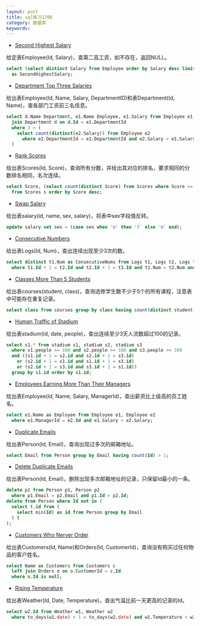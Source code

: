 ```yaml
---
layout: post
title: sql练习1708
category: 数据库
keywords:
---
```


- [Second Highest Salary](https://leetcode.com/problems/second-highest-salary/description/)

给定表Employee(Id, Salary)，查第二高工资，如不存在，返回NULL。

```sql
select (select distinct Salary from Employee order by Salary desc limit 1, 1)
  as SecondHighestSalary;
```

- [Department Top Three Salaries](https://leetcode.com/problems/department-top-three-salaries/description/)

给出表Employee(Id, Name, Salary, DepartmentID)和表Department(Id, Name)，查各部门工资前三名信息。

```sql
select d.Name Department, e1.Name Employee, e1.Salary from Employee e1
  join Department d on d.Id = e1.DepartmentId
  where 3 > (
    select count(distinct(e2.Salary)) from Employee e2
	  where e2.DepartmentId = e1.DepartmentId and e2.Salary > e1.Salary
  )
```

- [Rank Scores](https://leetcode.com/problems/rank-scores/description/)

给出表Scores(Id, Score)，查询所有分数，并给出其对应的排名，要求相同的分数排名相同，名次连续。

```sql
select Score, (select count(distinct Score) from Scores where Score >= s.Score) as Rank
  from Scores s order by Score desc;
```

- [Swap Salary](https://leetcode.com/problems/swap-salary/description/)

给出表salary(id, name, sex, salary)，将表中sex字段值反转。

```sql
update salary set sex = (case sex when 'm' then 'f' else 'm' end);
```

- [Consecutive Numbers](https://leetcode.com/problems/consecutive-numbers/description/)

给出表Logs(Id, Num)，查出连续出现至少3次的数。

```sql
select distinct t1.Num as ConsecutiveNums from Logs t1, Logs t2, Logs t3
  where t1.Id + 1 = t2.Id and t2.Id + 1 = t3.Id and t1.Num = t2.Num and t2.Num = t3.Num;
```

- [Classes More Than 5 Students](https://leetcode.com/problems/classes-more-than-5-students/description/)

给出表courses(student, class)，查询选修学生数不少于5个的所有课程，注意表中可能存在重复记录。

```sql
select class from courses group by class having count(distinct student) >= 5;
```

- [Human Traffic of Stadium](https://leetcode.com/problems/human-traffic-of-stadium/description/)

给出表stadium(id, date, people)，查出连续至少3天人流数超过100的记录。

```sql
select s1.* from stadium s1, stadium s2, stadium s3
  where s1.people >= 100 and s2.people >= 100 and s3.people >= 100
  and ((s1.id + 1 = s2.id and s2.id + 1 = s3.id)
    or (s2.id + 1 = s1.id and s1.id + 1 = s3.id)
    or (s2.id + 1 = s3.id and s3.id + 1 = s1.id))
  group by s1.id order by s1.id;
```

- [Employees Earning More Than Their Managers](https://leetcode.com/problems/employees-earning-more-than-their-managers/description/)

给出表Employee(Id, Name, Salary, ManagerId)，查出薪资比上级高的员工姓名。

```sql
select e1.Name as Employee from Employee e1, Employee e2
  where e1.ManagerId = e2.Id and e1.Salary > e2.Salary;
```

- [Duplicate Emails](https://leetcode.com/problems/duplicate-emails/description/)

给出表Person(Id, Email)，查询出现过多次的邮箱地址。

```sql
select Email from Person group by Email having count(Id) > 1;
```

- [Delete Duplicate Emails](https://leetcode.com/problems/delete-duplicate-emails/description/)

给出表Person(Id, Email)，删除出现多次邮箱地址的记录，只保留Id最小的一条。

```sql
delete p1 from Person p1, Person p2
  where p1.Email = p2.Email and p1.Id > p2.Id;
delete from Person where Id not in (
  select t.id from (
    select min(Id) as id from Person group by Email
  ) t
);
```

- [Customers Who Nerver Order](https://leetcode.com/problems/customers-who-never-order/description/)

给出表Customers(Id, Name)和Orders(Id, CustomerId)，查询没有购买过任何物品的客户姓名。

```sql
select Name as Customers from Customers c
  left join Orders o on o.CustomerId = c.Id
  where o.Id is null;
```

- [Rising Temperature](https://leetcode.com/problems/rising-temperature/description/)

给出表Weather(Id, Date, Temperature)，查出气温比前一天更高的记录的Id。

```sql
select w2.Id from Weather w1, Weather w2
  where to_days(w1.date) + 1 = to_days(w2.date) and w1.Temperature < w2.Temperature;
```
